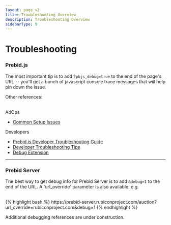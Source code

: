 ```yaml
---
layout: page_v2
title: Troubleshooting Overview
description: Troubleshooting Overview
sidebarType: 9
---
```


# Troubleshooting

### Prebid.js

The most important tip is to add ```?pbjs_debug=true``` to the end of the page's URL -- you'll get a bunch of javascript console trace messages that will help pin down the issue.


Other references:

<br/>
AdOps

+ [Common Setup Issues]({{site.github.url}}/dev-docs/common-issues.html)

Developers

+ [Prebid.js Developer Troubleshooting Guide]({{site.baseurl}}/dev-docs/prebid-troubleshooting-guide.html)
+ [Developer Troubleshooting Tips]({{site.baseurl}}/dev-docs/troubleshooting-tips.html)
+ [Debug Extension](/debugging/debugging.html)

<hr>

### Prebid Server

The best way to get debug info for Prebid Server is to add `&debug=1` to the end of the URL. A 'url_override' parameter is also available. e.g.

<br/>
{% highlight bash %}
https://prebid-server.rubiconproject.com/auction?url_override=rubiconproject.com&debug=1
{% endhighlight %}


Additional debugging references are under construction.

